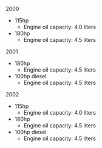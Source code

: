 2000
- 115hp
    - Engine oil capacity: 4.0 liters
- 180hp
    - Engine oil capacity: 4.5 liters

2001
- 180hp
    - Engine oil capacity: 4.5 liters
- 100hp diesel
    - Engine oil capacity: 4.5 liters

2002
- 115hp
    - Engine oil capacity: 4.0 liters
- 180hp
    - Engine oil capacity: 4.5 liters
- 100hp diesel
    - Engine oil capacity: 4.5 liters
